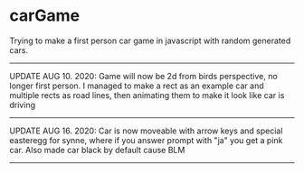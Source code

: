# carGame
Trying to make a first person car game in javascript with random generated cars.
**************************************
UPDATE AUG 10. 2020:
Game will now be 2d from birds perspective, no longer first person. I managed to make a rect as an example car and multiple rects as road lines, then animating them to make it look like car is driving
**************************************
UPDATE AUG 16. 2020:
Car is now moveable with arrow keys and special easteregg for synne, where if you answer prompt with "ja" you get a pink car. Also made car black by default cause BLM
**************************************
